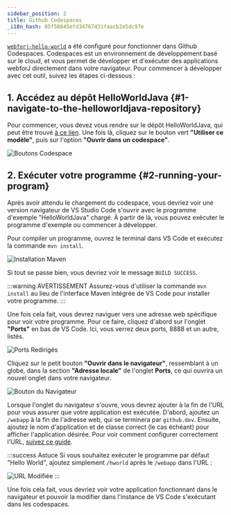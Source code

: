 ```yaml
---
sidebar_position: 2
title: Github Codespaces
_i18n_hash: 05f50845efd34767431faacb2e5dc97e
---
```


[`webforj-hello-world`](https://github.com/webforj/webforj-hello-world) a été configuré pour fonctionner dans Github Codespaces. Codespaces est un environnement de développement basé sur le cloud, et vous permet de développer et d'exécuter des applications webforJ directement dans votre navigateur. Pour commencer à développer avec cet outil, suivez les étapes ci-dessous :

## 1. Accédez au dépôt HelloWorldJava {#1-navigate-to-the-helloworldjava-repository}

Pour commencer, vous devez vous rendre sur le dépôt HelloWorldJava, qui peut être trouvé [à ce lien](https://github.com/webforj/webforj-hello-world). Une fois là, cliquez sur le bouton vert **"Utiliser ce modèle"**, puis sur l'option **"Ouvrir dans un codespace"**.

![Boutons Codespace](/img/bbj-installation/github/1.png#rounded-border)

## 2. Exécuter votre programme {#2-running-your-program}

Après avoir attendu le chargement du codespace, vous devriez voir une version navigateur de VS Studio Code s'ouvrir avec le programme d'exemple "HelloWorldJava" chargé. À partir de là, vous pouvez exécuter le programme d'exemple ou commencer à développer.

Pour compiler un programme, ouvrez le terminal dans VS Code et exécutez la commande `mvn install`.

![Installation Maven](/img/bbj-installation/github/2.png#rounded-border)

Si tout se passe bien, vous devriez voir le message `BUILD SUCCESS`.

:::warning AVERTISSEMENT 
Assurez-vous d'utiliser la commande `mvn install` au lieu de l'interface Maven intégrée de VS Code pour installer votre programme.
:::

Une fois cela fait, vous devrez naviguer vers une adresse web spécifique pour voir votre programme. Pour ce faire, cliquez d'abord sur l'onglet **"Ports"** en bas de VS Code. Ici, vous verrez deux ports, 8888 et un autre, listés.

![Ports Redirigés](/img/bbj-installation/github/3.png#rounded-border)

Cliquez sur le petit bouton **"Ouvrir dans le navigateur"**, ressemblant à un globe, dans la section **"Adresse locale"** de l'onglet **Ports**, ce qui ouvrira un nouvel onglet dans votre navigateur.

![Bouton du Navigateur](/img/bbj-installation/github/4.png#rounded-border)

Lorsque l'onglet du navigateur s'ouvre, vous devrez ajouter à la fin de l'URL pour vous assurer que votre application est exécutée. D'abord, ajoutez un `/webapp` à la fin de l'adresse web, qui se terminera par `github.dev`. Ensuite, ajoutez le nom d'application et de classe correct (le cas échéant) pour afficher l'application désirée. Pour voir comment configurer correctement l'URL, [suivez ce guide](./configuration).

:::success Astuce
Si vous souhaitez exécuter le programme par défaut "Hello World", ajoutez simplement `/hworld` après le `/webapp` dans l'URL :
<br />

![URL Modifiée](/img/bbj-installation/github/5.png#rounded-border)
:::

Une fois cela fait, vous devriez voir votre application fonctionnant dans le navigateur et pouvoir la modifier dans l'instance de VS Code s'exécutant dans les codespaces.
